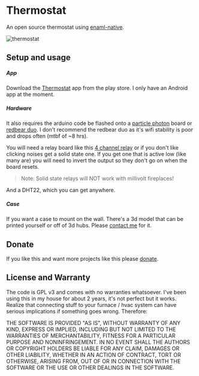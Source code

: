 
# Thermostat

An open source thermostat using [enaml-native](https://codelv.com/projects/enaml-native/).

![thermostat](https://lh3.googleusercontent.com/AD1bQDZf5TvXZgo8XEdIdT9k12P8HFrPbSOet6vh8_wb3NSjArGxkWSE22VuLivJhPE=h310)

## Setup and usage

##### App

Download the [Thermostat](https://play.google.com/store/apps/details?id=com.codelv.thermostat) app from
the play store. I only have an Android app at the moment.


##### Hardware 

It also requires the arduino code be flashed onto a [particle photon](https://www.sparkfun.com/products/13774) 
board or [redbear duo](https://github.com/redbear/Duo/). I don't recommend the redbear duo as it's
wifi stability is poor and drops often (mtbf of ~8 hrs).

You will need a relay board like this [4 channel relay](https://www.amazon.com/JBtek-Channel-Module-Arduino-Raspberry/dp/B00KTEN3TM?SubscriptionId=AKIAILSHYYTFIVPWUY6Q&tag=duckduckgo-d-20&linkCode=xm2&camp=2025&creative=165953&creativeASIN=B00KTEN3TM)
or if you don't like clicking noises get a solid state one.  If you get one that is active low
(like many are) you will need to invert the output so they don't go on when the board resets.
 
> Note: Solid state relays will NOT work with millivolt fireplaces!

And a DHT22, which you can get anywhere.

##### Case

If you want a case to mount on the wall. There's a 3d model that can be printed yourself or off of
3d hubs. Please [contact me](https://codelv.com/contact/) for it.


## Donate

If you like this and want more projects like this please [donate](https://www.codelv.com/donate/).
 

## License and Warranty

The code is GPL v3 and comes with no warranties whatsoever. I've been using this in my house
for about 2 years, it's not perfect but it works. Realize that connecting stuff to your 
furnace / hvac system can have serious implications if something goes wrong. Therefore: 

THE SOFTWARE IS PROVIDED "AS IS", WITHOUT WARRANTY OF ANY KIND, EXPRESS OR
IMPLIED, INCLUDING BUT NOT LIMITED TO THE WARRANTIES OF MERCHANTABILITY,
FITNESS FOR A PARTICULAR PURPOSE AND NONINFRINGEMENT. IN NO EVENT SHALL THE
AUTHORS OR COPYRIGHT HOLDERS BE LIABLE FOR ANY CLAIM, DAMAGES OR OTHER
LIABILITY, WHETHER IN AN ACTION OF CONTRACT, TORT OR OTHERWISE, ARISING FROM,
OUT OF OR IN CONNECTION WITH THE SOFTWARE OR THE USE OR OTHER DEALINGS IN THE
SOFTWARE.

